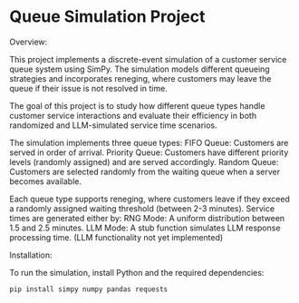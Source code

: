 # Queue Simulation Project

Overview:

This project implements a discrete-event simulation of a customer service queue system using SimPy. The simulation models different queueing strategies and incorporates reneging, where customers may leave the queue if their issue is not resolved in time.

The goal of this project is to study how different queue types handle customer service interactions and evaluate their efficiency in both randomized and LLM-simulated service time scenarios.

The simulation implements three queue types:
FIFO Queue: Customers are served in order of arrival.
Priority Queue: Customers have different priority levels (randomly assigned) and are served accordingly.
Random Queue: Customers are selected randomly from the waiting queue when a server becomes available.

Each queue type supports reneging, where customers leave if they exceed a randomly assigned waiting threshold (between 2-3 minutes). Service times are generated either by:
RNG Mode: A uniform distribution between 1.5 and 2.5 minutes.
LLM Mode: A stub function simulates LLM response processing time. (LLM functionality not yet implemented)

Installation:

To run the simulation, install Python and the required dependencies:

```bash
pip install simpy numpy pandas requests
